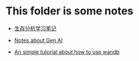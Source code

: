 # This folder is some notes

- [生存分析学习笔记](/生存分析)

- [Notes about Gen AI](/GenAI)

- [An simple tutorial about how to use wandb](mlp_wandb_training.py)

